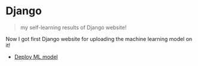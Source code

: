 # Django
> my self-learning results of Django website!

Now I got first Django website for uploading the machine learning model on it!
* [Deploy ML model](https://github.com/h30306/Learning-Notes/blob/master/Self-Study/Django/Deploy_ML/)
